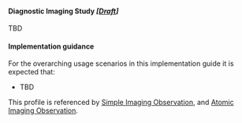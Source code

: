 #### Diagnostic Imaging Study *[[Draft](http://hl7.org/fhir/r4/valueset-publication-status.html)]*
TBD

#### Implementation guidance
For the overarching usage scenarios in this implementation guide it is expected that:
* TBD

This profile is referenced by [Simple Imaging Observation](StructureDefinition-observation-imag-simple-1.html), and [Atomic Imaging Observation](StructureDefinition-observation-imag-atomic-1.html).